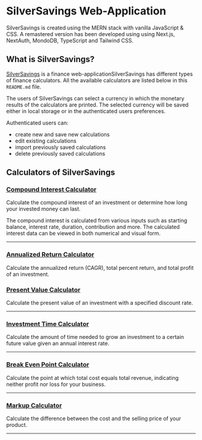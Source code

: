 # SilverSavings Web-Application

SilverSavings is created using the MERN stack with vanilla JavaScript & CSS. A remastered version has been developed using using Next.js, NextAuth, MondoDB, TypeScript and Tailwind CSS.

## What is SilverSavings?

[SilverSavings][0] is a finance web-applicationSilverSavings has different types of finance calculators. All the available calculators are listed below in this `README.md` file.

The users of SilverSavings can select a currency in which the monetary results of the calculators are printed. The selected currency will be saved either in local storage or in the authenticated users preferences.

Authenticated users can:

-   create new and save new calculations
-   edit existing calculations
-   import previously saved calculations
-   delete previously saved calculations

## Calculators of SilverSavings

### [Compound Interest Calculator][1]

Calculate the compound interest of an investment or determine how long your invested money can last.

The compound interest is calculated from various inputs such as starting balance, interest rate, duration, contribution and more. The calculated interest data can be viewed in both numerical and visual form.

---

### [Annualized Return Calculator][2]

Calculate the annualized return (CAGR), total percent return, and total profit of an investment.

### [Present Value Calculator][3]

Calculate the present value of an investment with a specified discount rate.

---

### [Investment Time Calculator][4]

Calculate the amount of time needed to grow an investment to a certain future value given an annual interest rate.

---

### [Break Even Point Calculator][5]

Calculate the point at which total cost equals total revenue, indicating neither profit nor loss for your business.

---

### [Markup Calculator][6]

Calculate the difference between the cost and the selling price of your product.

---

[project]: https://github.com/namannc13/ip-ete
[0]: https://SilverSavings.herokuapp.com/
[1]: https://SilverSavings.herokuapp.com/compound-interest-calculator
[2]: https://SilverSavings.herokuapp.com/annualized-return-calculator
[3]: https://SilverSavings.herokuapp.com/present-value-calculator
[4]: https://SilverSavings.herokuapp.com/investment-time-calculator
[5]: https://SilverSavings.herokuapp.com/break-even-point-calculator
[6]: https://SilverSavings.herokuapp.com/markup-calculator
